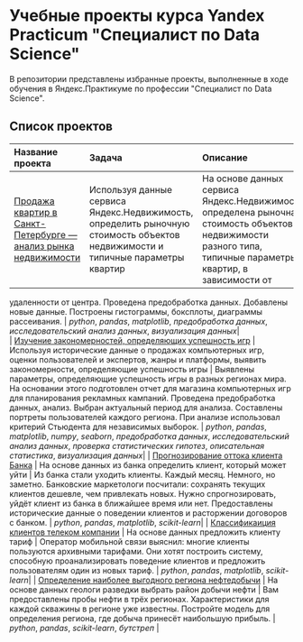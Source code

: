 # Учебные проекты курса Yandex Practicum "Специалист по Data Science"

В репозитории представлены избранные проекты, выполненные в ходе обучения в Яндекс.Практикуме по профессии "Специалист по Data Science".

## Список проектов

| Название проекта | Задача | Описание | Навыки и инструменты | 
| :---------------------- | :---------------------- | :---------------------- | :---------------------- |
| [Продажа квартир в Санкт-Петербурге — анализ рынка недвижимости](анализ_рынка_недвижимости) | Используя данные сервиса Яндекс.Недвижимость, определить рыночную стоимость объектов недвижимости и типичные параметры квартир | На основе данных сервиса Яндекс.Недвижимость определена рыночная стоимость объектов недвижимости разного типа, типичные параметры квартир, в зависимости от
удаленности от центра. Проведена предобработка данных. Добавлены новые данные.
Построены гистограммы, боксплоты, диаграммы рассеивания. | *python*, *pandas*, *matplotlib*, *предобработка данных*, *исследовательский анализ данных*, *визуализация данных*|  
| [Изучение закономерностей, определяющих успешность игр](исследование_продаж_видеоигр) | Используя исторические данные о продажах компьютерных игр, оценки пользователей и экспертов, жанры и платформы, выявить закономерности, определяющие успешность игры |  Выявлены параметры, определяющие успешность игры в разных регионах мира. На основании этого подготовлен отчет для магазина компьютерных игр для планирования рекламных кампаний. Проведена предобработка данных, анализ. Выбран актуальный период для анализа. Составлены портреты пользователей каждого региона.  При анализе использовал критерий Стьюдента для независимых выборок. | *python*, *pandas*, *matplotlib*, *numpy*, *seaborn*, *предобработка данных*, *исследовательский анализ данных*, *проверка статистических гипотез*, *описательная статистика*, *визуализация данных*|
| [Прогнозирование оттока клиента Банка](прогнозирование_оттока_клинетов_банка) | На основе данных из банка определить клиент, который может уйти | Из банка стали уходить клиенты. Каждый месяц. Немного, но заметно. Банковские маркетологи посчитали: сохранять текущих клиентов дешевле, чем привлекать новых. Нужно спрогнозировать, уйдёт клиент из банка в ближайшее время или нет. Предоставлены исторические данные о поведении клиентов и расторжении договоров с банком. | *python*, *pandas*, *matplotlib*, *scikit-learn*| 
| [Классификаиция клиентов телеком компании](рекомендации_тарифов) | На основе данных предложить клиенту тариф | Оператор мобильной связи выяснил: многие клиенты пользуются архивными тарифами. Они хотят построить систему, способную проанализировать поведение клиентов и предложить пользователям один из новых тариф. | *python*, *pandas*, *matplotlib*, *scikit-learn*|
| [Определение наиболее выгодного региона нефтедобычи](поиск_выгодного_региона_нефтедобычи) | На основе данных геологи разведки выбрать район добычи нефти | Вам предоставлены пробы нефти в трёх регионах. Характеристики для каждой скважины в регионе уже известны. Постройте модель для определения региона, где добыча принесёт наибольшую прибыль.  | *python*, *pandas*, *scikit-learn*, *бутстреп* |